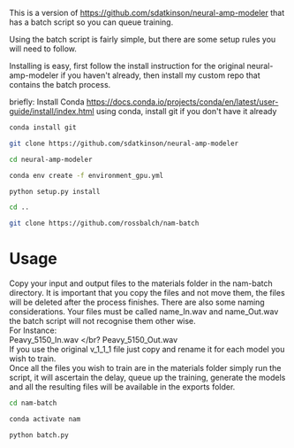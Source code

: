 This is a version of https://github.com/sdatkinson/neural-amp-modeler that has a batch script so you can queue training.

Using the batch script is fairly simple, but there are some setup rules you will need to follow.

Installing is easy, first follow the install instruction for the original neural-amp-modeler if you haven't already, then install my custom repo that contains the batch process.

briefly:
Install Conda https://docs.conda.io/projects/conda/en/latest/user-guide/install/index.html
using conda, install git if you don't have it already

```bash
conda install git
```
```bash
git clone https://github.com/sdatkinson/neural-amp-modeler
```
```bash
cd neural-amp-modeler
```
```bash
conda env create -f environment_gpu.yml
```
```bash
python setup.py install
```

```bash
cd ..
```
```bash
git clone https://github.com/rossbalch/nam-batch
```

# Usage
Copy your input and output files to the materials folder in the nam-batch directory. It is important that you copy the files and not move them, the files will be deleted after the process finishes. There are also some naming considerations. Your files must be called name_In.wav and name_Out.wav the batch script will not recognise them other wise. </br>
For Instance: </br>
Peavy_5150_In.wav </br?
Peavy_5150_Out.wav </br>
If you use the original v_1_1_1 file just copy and rename it for each model you wish to train. </br>
Once all the files you wish to train are in the materials folder simply run the script, it will ascertain the delay, queue up the training, generate the models and all the resulting files will be available in the exports folder. </br>

```bash
cd nam-batch
```
```bash
conda activate nam
```
```bash
python batch.py
```


